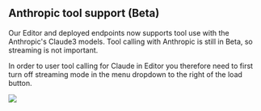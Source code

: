 ## Anthropic tool support (Beta)

Our Editor and deployed endpoints now supports tool use with the Anthropic's Claude3 models. Tool calling with Anthropic is still in Beta, so streaming is not important.

In order to user tool calling for Claude in Editor you therefore need to first turn off streaming mode in the menu dropdown to the right of the load button.

<img src="../../../assets/images/b4a1b2d-Screenshot_2024-05-02_at_00.52.32.png" />